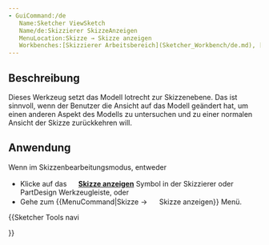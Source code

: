 ```yaml
---
- GuiCommand:/de
   Name:Sketcher ViewSketch
   Name/de:Skizzierer SkizzeAnzeigen
   MenuLocation:Skizze → Skizze anzeigen
   Workbenches:[Skizzierer Arbeitsbereich](Sketcher_Workbench/de.md), [PartDesign Arbeitsbereich](PartDesign_Workbench/de.md)
---
```


## Beschreibung

Dieses Werkzeug setzt das Modell lotrecht zur Skizzenebene. Das ist sinnvoll, wenn der Benutzer die Ansicht auf das Modell geändert hat, um einen anderen Aspekt des Modells zu untersuchen und zu einer normalen Ansicht der Skizze zurückkehren will.

## Anwendung

Wenn im Skizzenbearbeitungsmodus, entweder

-   Klicke auf das **<img src=images/Sketcher_ViewSketch.svg style="width:16px"> [Skizze anzeigen](Sketcher_ViewSketch.md)** Symbol in der Skizzierer oder PartDesign Werkzeugleiste, oder
-   Gehe zum {{MenuCommand|Skizze → <img src=images/Sketcher_ViewSketch.svg style="width:16px"> Skizze anzeigen}} Menü.





{{Sketcher Tools navi

}}  
